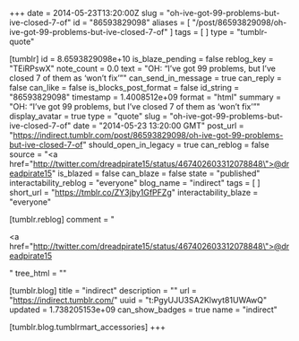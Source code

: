 +++
date = 2014-05-23T13:20:00Z
slug = "oh-ive-got-99-problems-but-ive-closed-7-of"
id = "86593829098"
aliases = [ "/post/86593829098/oh-ive-got-99-problems-but-ive-closed-7-of" ]
tags = [ ]
type = "tumblr-quote"

[tumblr]
id = 8.6593829098e+10
is_blaze_pending = false
reblog_key = "TEiRPswX"
note_count = 0.0
text = "OH: &ldquo;I&rsquo;ve got 99 problems, but I&rsquo;ve closed 7 of them as &lsquo;won&rsquo;t fix&rsquo;&rdquo;"
can_send_in_message = true
can_reply = false
can_like = false
is_blocks_post_format = false
id_string = "86593829098"
timestamp = 1.4008512e+09
format = "html"
summary = "OH: “I’ve got 99 problems, but I’ve closed 7 of them as ‘won’t fix’”"
display_avatar = true
type = "quote"
slug = "oh-ive-got-99-problems-but-ive-closed-7-of"
date = "2014-05-23 13:20:00 GMT"
post_url = "https://indirect.tumblr.com/post/86593829098/oh-ive-got-99-problems-but-ive-closed-7-of"
should_open_in_legacy = true
can_reblog = false
source = "<a href=\"http://twitter.com/dreadpirate15/status/467402603312078848\">@dreadpirate15</a>"
is_blazed = false
can_blaze = false
state = "published"
interactability_reblog = "everyone"
blog_name = "indirect"
tags = [ ]
short_url = "https://tmblr.co/ZY3jby1GfPFZg"
interactability_blaze = "everyone"

[tumblr.reblog]
comment = "<p><a href=\"http://twitter.com/dreadpirate15/status/467402603312078848\">@dreadpirate15</a></p>"
tree_html = ""

[tumblr.blog]
title = "indirect"
description = ""
url = "https://indirect.tumblr.com/"
uuid = "t:PgyUJU3SA2Klwyt81UWAwQ"
updated = 1.738205153e+09
can_show_badges = true
name = "indirect"

[tumblr.blog.tumblrmart_accessories]
+++
